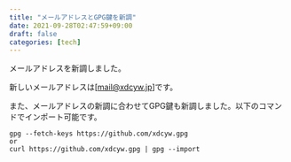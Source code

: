 ```yaml
---
title: "メールアドレスとGPG鍵を新調"
date: 2021-09-28T02:47:59+09:00
draft: false
categories: [tech]
---
```


メールアドレスを新調しました。

新しいメールアドレスは[mail@xdcyw.jp]です。

また、メールアドレスの新調に合わせてGPG鍵も新調しました。以下のコマンドでインポート可能です。

```git
gpg --fetch-keys https://github.com/xdcyw.gpg
or
curl https://github.com/xdcyw.gpg | gpg --import
```
